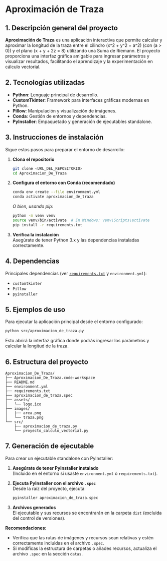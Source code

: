 # Aproximación de Traza

## 1. Descripción general del proyecto

**Aproximación de Traza** es una aplicación interactiva que permite calcular y aproximar la longitud de la traza entre el cilindro \(x^2 + y^2 = a^2\) (con \(a > 0\)) y el plano \(x + y + 2z = 8\) utilizando una Suma de Riemann. El proyecto proporciona una interfaz gráfica amigable para ingresar parámetros y visualizar resultados, facilitando el aprendizaje y la experimentación en cálculo vectorial.

## 2. Tecnologías utilizadas

- **Python**: Lenguaje principal de desarrollo.
- **CustomTkinter**: Framework para interfaces gráficas modernas en Python.
- **Pillow**: Manipulación y visualización de imágenes.
- **Conda**: Gestión de entornos y dependencias.
- **PyInstaller**: Empaquetado y generación de ejecutables standalone.

## 3. Instrucciones de instalación

Sigue estos pasos para preparar el entorno de desarrollo:

1. **Clona el repositorio**  
   ```sh
   git clone <URL_DEL_REPOSITORIO>
   cd Aproximacion_De_Traza
   ```

2. **Configura el entorno con Conda (recomendado)**  
   ```sh
   conda env create --file environment.yml
   conda activate aproximacion_de_traza
   ```

   *O bien, usando pip:*
   ```sh
   python -m venv venv
   source venv/bin/activate  # En Windows: venv\Scripts\activate
   pip install -r requirements.txt
   ```

3. **Verifica la instalación**  
   Asegúrate de tener Python 3.x y las dependencias instaladas correctamente.

## 4. Dependencias

Principales dependencias (ver [`requirements.txt`](requirements.txt) y `environment.yml`):

- `customtkinter`
- `Pillow`
- `pyinstaller`

## 5. Ejemplos de uso

Para ejecutar la aplicación principal desde el entorno configurado:

```sh
python src/aproximacion_de_traza.py
```

Esto abrirá la interfaz gráfica donde podrás ingresar los parámetros y calcular la longitud de la traza.

## 6. Estructura del proyecto

```
Aproximacion_De_Traza/
├── Aproximacion_De_Traza.code-workspace
├── README.md
├── environment.yml
├── requirements.txt
├── aproximacion_de_traza.spec
├── assets/
│   └── logo.ico
├── images/
│   ├── area.png
│   └── traza.png
└── src/
    ├── aproximacion_de_traza.py
    └── proyecto_calculo_vectorial.py
```

## 7. Generación de ejecutable

Para crear un ejecutable standalone con PyInstaller:

1. **Asegúrate de tener PyInstaller instalado**  
   (Incluido en el entorno si usaste `environment.yml` o `requirements.txt`).

2. **Ejecuta PyInstaller con el archivo `.spec`**  
   Desde la raíz del proyecto, ejecuta:
   ```sh
   pyinstaller aproximacion_de_traza.spec
   ```

3. **Archivos generados**  
   El ejecutable y sus recursos se encontrarán en la carpeta `dist` (excluida del control de versiones).

**Recomendaciones:**
- Verifica que las rutas de imágenes y recursos sean relativas y estén correctamente incluidas en el archivo `.spec`.
- Si modificas la estructura de carpetas o añades recursos, actualiza el archivo `.spec` en la sección `datas`.
